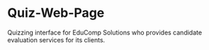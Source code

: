 # Quiz-Web-Page
Quizzing interface for EduComp Solutions who provides candidate evaluation services for its clients.
